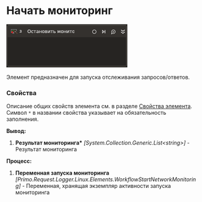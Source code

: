 # Начать мониторинг

![](../../../resources/activities/extra/request-logger/stop-network-monitoring.png)

Элемент предназначен для запуска отслеживания запросов/ответов.

### Свойства
Описание общих свойств элемента см. в разделе [Свойства элемента](https://docs.primo-rpa.ru/primo-rpa/primo-studio/process/elements#svoistva-elementa).\
Символ `*` в названии свойства указывает на обязательность заполнения.

**Вывод:**

1. **Результат мониторинга\*** *[System.Collection.Generic.List\<string>]* - Результат мониторинга

**Процесс:**

1. **Переменная запуска мониторинга** *[Primo.Request.Logger.Linux.Elements.WorkflowStartNetworkMonitoring]* - Переменная, хранящая экземпляр активности запуска мониторинга
